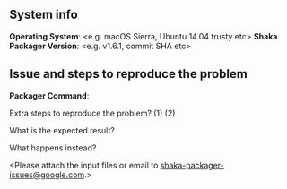 ## System info
**Operating System**: <e.g. macOS Sierra, Ubuntu 14.04 trusty etc>
**Shaka Packager Version**: <e.g. v1.6.1, commit SHA etc>

## Issue and steps to reproduce the problem

**Packager Command**:

Extra steps to reproduce the problem?
(1)
(2)

What is the expected result?

What happens instead?

<Please attach the input files or email to shaka-packager-issues@google.com.>
<Please provide any additional information below.>
